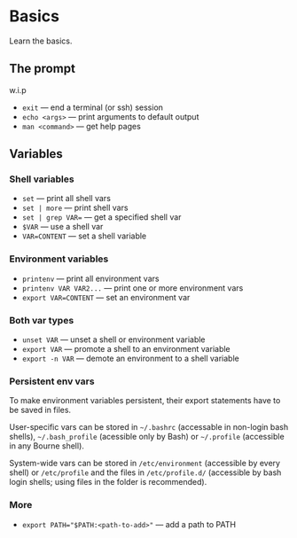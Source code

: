# Basics
Learn the basics.

## The prompt

w.i.p

- `exit` — end a terminal (or ssh) session
- `echo <args>` — print arguments to default output
- `man <command>` — get help pages

## Variables
### Shell variables
- `set` — print all shell vars
- `set | more` — print shell vars
- `set | grep VAR=` — get a specified shell var
- `$VAR` — use a shell var
- `VAR=CONTENT` — set a shell variable

### Environment variables
- `printenv` — print all environment vars
- `printenv VAR VAR2...` — print one or more environment vars
- `export VAR=CONTENT` — set an environment var

### Both var types
- `unset VAR` — unset a shell or environment variable
- `export VAR` — promote a shell to an environment variable
- `export -n VAR` — demote an environment to a shell variable

### Persistent env vars
To make environment variables persistent, their export statements have to be saved in files.

User-specific vars can be stored in `~/.bashrc` (accessable in non-login bash shells), `~/.bash_profile` (acessible only by Bash) or `~/.profile` (accessible in any Bourne shell).

System-wide vars can be stored in `/etc/environment` (accessible by every shell) or `/etc/profile` and the files in `/etc/profile.d/` (accessible by bash login shells; using files in the folder is recommended).

### More
- `export PATH="$PATH:<path-to-add>"` — add a path to PATH

